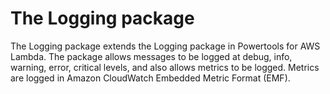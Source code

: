 # The Logging package

The Logging package extends the Logging package in Powertools for AWS Lambda. The package allows messages to be logged
at debug, info, warning, error, critical levels, and also allows metrics to be logged. Metrics are logged in Amazon
CloudWatch Embedded Metric Format (EMF).
